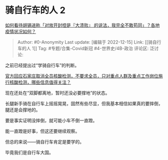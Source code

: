 # 骑自行车的人 2
[如何看待胡锡进称「对放开封控是『大溃败』 的说法，我完全不敢苟同」？各地疫情状况如何？](https://www.zhihu.com/question/571561103/answer/2801591738)

> Author: #0-Anonymity
> Last update: [编辑于 2022-12-15]
> Link: [[骑自行车的人 1]]
> Tag: #专题/合集-Covid新冠 #4-世界史/4B-政治
> 评论区:
> 泛讨论:

之前已经提出过“学骑自行车”的判断。

[官方回应石家庄取消全员核酸检测，不要求全员，只对重点人群及重点工作岗位施行核酸检测，哪些信息值得关注？](https://www.zhihu.com/question/566614625/answer/2759955335)

现在还处在“双脚都离地，暂时还没必要撑地”的状态。

长腿新手骑在自行车上摇摇晃晃，固然有些尽显，但我基本相信如果真的要摔倒，腿还是会撑地的。

要是事实证明没摔倒，就可能小车不倒一直蹬。

能一直蹬是好事，但这还要继续观察。

但总的来说——骑自行车肯定是要学的。

毕竟我们是自行车大国。
